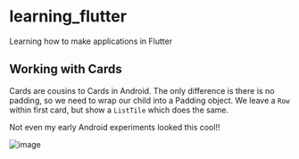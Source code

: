 # learning_flutter

Learning how to make applications in Flutter

## Working with Cards

Cards are cousins to Cards in Android. The only difference is there is no padding, so we need to wrap our child into a Padding object.
We leave a `Row` within first card, but show a `ListTile` which does the same.

Not even my early Android experiments looked this cool!!

![image](https://user-images.githubusercontent.com/3371622/88492170-65d48480-cf6e-11ea-8517-134a5fa67c3c.png)

